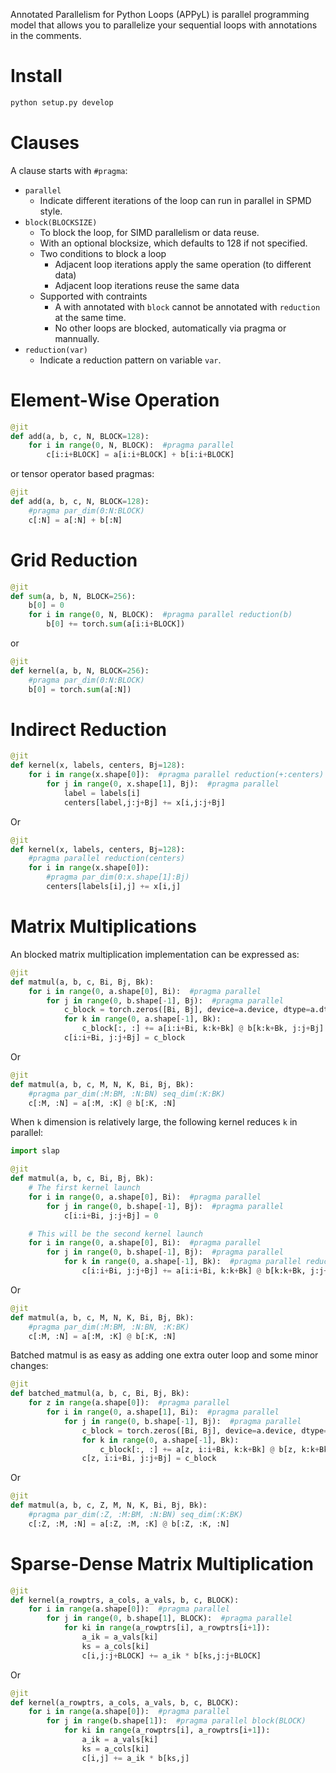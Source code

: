 Annotated Parallelism for Python Loops (APPyL) is parallel programming model that allows you to parallelize your sequential loops with annotations in the comments.


# Install

```bash
python setup.py develop
```

# Clauses
A clause starts with `#pragma`:
- `parallel`
  - Indicate different iterations of the loop can run in parallel in SPMD style.
- `block(BLOCKSIZE)`
  - To block the loop, for SIMD parallelism or data reuse.
  - With an optional blocksize, which defaults to 128 if not specified.
  - Two conditions to block a loop
    - Adjacent loop iterations apply the same operation (to different data)
    - Adjacent loop iterations reuse the same data
  - Supported with contraints
    - A with annotated with `block` cannot be annotated with `reduction` at the same time.
    - No other loops are blocked, automatically via pragma or mannually.
- `reduction(var)`
  - Indicate a reduction pattern on variable `var`. 

# Element-Wise Operation
```python
@jit
def add(a, b, c, N, BLOCK=128):
    for i in range(0, N, BLOCK):  #pragma parallel
        c[i:i+BLOCK] = a[i:i+BLOCK] + b[i:i+BLOCK]
```

or tensor operator based pragmas:
```python
@jit
def add(a, b, c, N, BLOCK=128):
    #pragma par_dim(0:N:BLOCK)
    c[:N] = a[:N] + b[:N]
```


# Grid Reduction

```python
@jit
def sum(a, b, N, BLOCK=256):
    b[0] = 0
    for i in range(0, N, BLOCK):  #pragma parallel reduction(b)
        b[0] += torch.sum(a[i:i+BLOCK])
```

or 
```python
@jit
def kernel(a, b, N, BLOCK=256):
    #pragma par_dim(0:N:BLOCK)
    b[0] = torch.sum(a[:N])
```

# Indirect Reduction

```python
@jit
def kernel(x, labels, centers, Bj=128):
    for i in range(x.shape[0]):  #pragma parallel reduction(+:centers) 
        for j in range(0, x.shape[1], Bj):  #pragma parallel
            label = labels[i]
            centers[label,j:j+Bj] += x[i,j:j+Bj]
```

Or 
```python
@jit
def kernel(x, labels, centers, Bj=128):
    #pragma parallel reduction(centers)
    for i in range(x.shape[0]):
    	#pragma par_dim(0:x.shape[1]:Bj)
    	centers[labels[i],j] += x[i,j]
```

# Matrix Multiplications

An blocked matrix multiplication implementation can be expressed as:
```python
@jit
def matmul(a, b, c, Bi, Bj, Bk):
    for i in range(0, a.shape[0], Bi):  #pragma parallel
        for j in range(0, b.shape[-1], Bj):  #pragma parallel
            c_block = torch.zeros([Bi, Bj], device=a.device, dtype=a.dtype)
            for k in range(0, a.shape[-1], Bk):
                c_block[:, :] += a[i:i+Bi, k:k+Bk] @ b[k:k+Bk, j:j+Bj]
            c[i:i+Bi, j:j+Bj] = c_block
```

Or

```python
@jit
def matmul(a, b, c, M, N, K, Bi, Bj, Bk):
    #pragma par_dim(:M:BM, :N:BN) seq_dim(:K:BK)
    c[:M, :N] = a[:M, :K] @ b[:K, :N]
```

When `k` dimension is relatively large, the following kernel reduces `k` in parallel:
```python
import slap

@jit
def matmul(a, b, c, Bi, Bj, Bk):
    # The first kernel launch
    for i in range(0, a.shape[0], Bi):  #pragma parallel
    	for j in range(0, b.shape[-1], Bj):  #pragma parallel
	        c[i:i+Bi, j:j+Bj] = 0

    # This will be the second kernel launch
    for i in range(0, a.shape[0], Bi):  #pragma parallel
    	for j in range(0, b.shape[-1], Bj):  #pragma parallel
	        for k in range(0, a.shape[-1], Bk):  #pragma parallel reduction(+:c)
	    	    c[i:i+Bi, j:j+Bj] += a[i:i+Bi, k:k+Bk] @ b[k:k+Bk, j:j+Bj]
```

Or

```python
@jit
def matmul(a, b, c, M, N, K, Bi, Bj, Bk):
    #pragma par_dim(:M:BM, :N:BN, :K:BK)
    c[:M, :N] = a[:M, :K] @ b[:K, :N]
```

Batched matmul is as easy as adding one extra outer loop and some minor changes:

```python
@jit
def batched_matmul(a, b, c, Bi, Bj, Bk):
    for z in range(a.shape[0]):  #pragma parallel
        for i in range(0, a.shape[1], Bi):  #pragma parallel
            for j in range(0, b.shape[-1], Bj):  #pragma parallel
                c_block = torch.zeros([Bi, Bj], device=a.device, dtype=a.dtype)
                for k in range(0, a.shape[-1], Bk):
                    c_block[:, :] += a[z, i:i+Bi, k:k+Bk] @ b[z, k:k+Bk, j:j+Bj]
                c[z, i:i+Bi, j:j+Bj] = c_block
```

Or

```python
@jit
def matmul(a, b, c, Z, M, N, K, Bi, Bj, Bk):
    #pragma par_dim(:Z, :M:BM, :N:BN) seq_dim(:K:BK)
    c[:Z, :M, :N] = a[:Z, :M, :K] @ b[:Z, :K, :N]
```




# Sparse-Dense Matrix Multiplication
```python
@jit
def kernel(a_rowptrs, a_cols, a_vals, b, c, BLOCK):
    for i in range(a.shape[0]):  #pragma parallel
        for j in range(0, b.shape[1], BLOCK):  #pragma parallel 
            for ki in range(a_rowptrs[i], a_rowptrs[i+1]):
                a_ik = a_vals[ki]
                ks = a_cols[ki]
                c[i,j:j+BLOCK] += a_ik * b[ks,j:j+BLOCK]
```

Or
```python
@jit
def kernel(a_rowptrs, a_cols, a_vals, b, c, BLOCK):
    for i in range(a.shape[0]):  #pragma parallel
        for j in range(b.shape[1]):  #pragma parallel block(BLOCK)
            for ki in range(a_rowptrs[i], a_rowptrs[i+1]):
                a_ik = a_vals[ki]
                ks = a_cols[ki]
                c[i,j] += a_ik * b[ks,j]
```